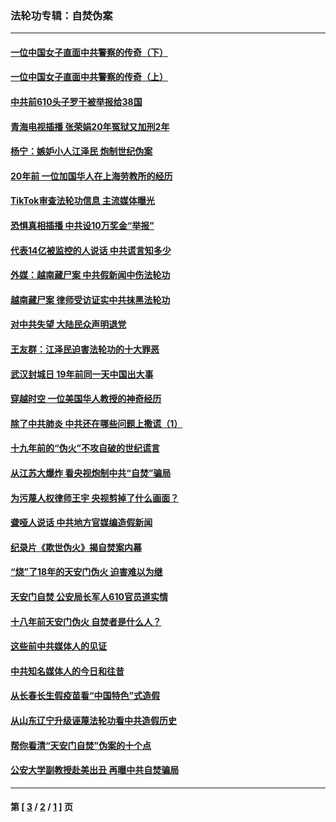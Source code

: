 ### 法轮功专辑：自焚伪案
---
#### [一位中国女子直面中共警察的传奇（下）](../../pages/nf5562/n12989706.md?06220430) 
#### [一位中国女子直面中共警察的传奇（上）](../../pages/nf5562/n12985072.md?06220430) 
#### [中共前610头子罗干被举报给38国](../../pages/nf5562/n12975419.md?06220430) 
#### [青海电视插播 张荣娟20年冤狱又加刑2年](../../pages/nf5562/n12738166.md?06220430) 
#### [杨宁：嫉妒小人江泽民 炮制世纪伪案](../../pages/nf5562/n12724108.md?06220430) 
#### [20年前 一位加国华人在上海劳教所的经历](../../pages/nf5562/n12707932.md?06220430) 
#### [TikTok审查法轮功信息 主流媒体曝光](../../pages/nf5562/n12362336.md?06220430) 
#### [恐惧真相插播 中共设10万奖金“举报”](../../pages/nf5562/n12306396.md?06220430) 
#### [代表14亿被监控的人说话 中共谎言知多少](../../pages/nf5562/n12297484.md?06220430) 
#### [外媒：越南藏尸案 中共假新闻中伤法轮功](../../pages/nf5562/n12264411.md?06220430) 
#### [越南藏尸案 律师受访证实中共抹黑法轮功](../../pages/nf5562/n12261878.md?06220430) 
#### [对中共失望 大陆民众声明退党](../../pages/nf5562/n12187315.md?06220430) 
#### [王友群：江泽民迫害法轮功的十大罪恶](../../pages/nf5562/n12169074.md?06220430) 
#### [武汉封城日 19年前同一天中国出大事](../../pages/nf5562/n12150901.md?06220430) 
#### [穿越时空  一位美国华人教授的神奇经历](../../pages/nf5562/n12097460.md?06220430) 
#### [除了中共肺炎 中共还在哪些问题上撒谎（1）](../../pages/nf5562/n11955770.md?06220430) 
#### [十九年前的“伪火”不攻自破的世纪谎言](../../pages/nf5562/n11813238.md?06220430) 
#### [从江苏大爆炸 看央视炮制中共“自焚”骗局](../../pages/nf5562/n11140275.md?06220430) 
#### [为污蔑人权律师王宇 央视剪掉了什么画面？](../../pages/nf5562/n11130142.md?06220430) 
#### [聋哑人说话 中共地方官媒编造假新闻](../../pages/nf5562/n11006067.md?06220430) 
#### [纪录片《欺世伪火》揭自焚案内幕](../../pages/nf5562/n11002664.md?06220430) 
#### [“烧”了18年的天安门伪火 迫害难以为继](../../pages/nf5562/n10996660.md?06220430) 
#### [天安门自焚 公安局长军人610官员道实情](../../pages/nf5562/n10997098.md?06220430) 
#### [十八年前天安门伪火 自焚者是什么人？](../../pages/nf5562/n10996556.md?06220430) 
#### [这些前中共媒体人的见证](../../pages/nf5562/n10845276.md?06220430) 
#### [中共知名媒体人的今日和往昔](../../pages/nf5562/n10843569.md?06220430) 
#### [从长春长生假疫苗看“中国特色”式造假](../../pages/nf5562/n10684053.md?06220430) 
#### [从山东辽宁升级诬蔑法轮功看中共造假历史](../../pages/nf5562/n10668272.md?06220430) 
#### [帮你看清“天安门自焚”伪案的十个点](../../pages/nf5562/n10554707.md?06220430) 
#### [公安大学副教授赴美出丑 再曝中共自焚骗局](../../pages/nf5562/n10558434.md?06220430) 

---
#### 第 [ [3](./3.md?06220430) / [2](./2.md?06220430) / [1](./1.md?06220430) ] 页
